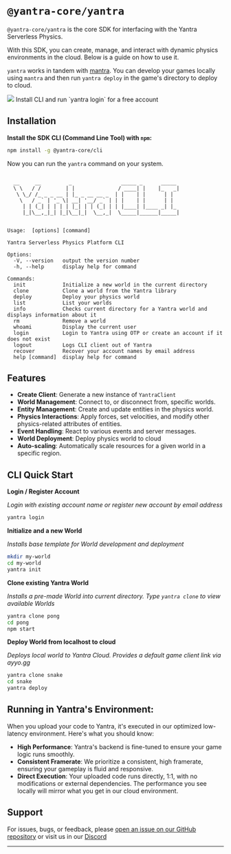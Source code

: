 # `@yantra-core/yantra`

`@yantra-core/yantra` is the core SDK for interfacing with the Yantra Serverless Physics.

 With this SDK, you can create, manage, and interact with dynamic physics environments in the cloud. Below is a guide on how to use it.

 `yantra` works in tandem with [mantra](https://github.com/yantra-core/mantra). You can develop your games locally using `mantra` and then run `yantra deploy` in the game's directory to deploy to cloud.

<img src="https://yantra.gg/img/yantra-logo-med.png"/>
Install CLI and run `yantra login` for a free account

## Installation

**Install the SDK CLI (Command Line Tool) with `npm`:**

```bash
npm install -g @yantra-core/cli
```

Now you can run the `yantra` command on your system.

```

  __     __         _                _____ _      _____ 
  \ \   / /        | |              / ____| |    |_   _|
   \ \_/ /_ _ _ __ | |_ _ __ __ _  | |    | |      | |  
    \   / _` | '_ \| __| '__/ _` | | |    | |      | |  
     | | (_| | | | | |_| | | (_| | | |____| |____ _| |_ 
     |_|\__,_|_| |_|\__|_|  \__,_|  \_____|______|_____|
                                                        
 
Usage:  [options] [command]

Yantra Serverless Physics Platform CLI

Options:
  -V, --version   output the version number
  -h, --help      display help for command

Commands:
  init            Initialize a new world in the current directory
  clone           Clone a world from the Yantra library
  deploy          Deploy your physics world
  list            List your worlds
  info            Checks current directory for a Yantra world and displays information about it
  rm              Remove a world
  whoami          Display the current user
  login           Login to Yantra using OTP or create an account if it does not exist
  logout          Logs CLI client out of Yantra
  recover         Recover your account names by email address
  help [command]  display help for command

```


## Features

- **Create Client**: Generate a new instance of `YantraClient`
- **World Management**: Connect to, or disconnect from, specific worlds.
- **Entity Management**: Create and update entities in the physics world.
- **Physics Interactions**: Apply forces, set velocities, and modify other physics-related attributes of entities.
- **Event Handling**: React to various events and server messages.
- **World Deployment**: Deploy physics world to cloud
- **Auto-scaling**: Automatically scale resources for a given world in a specific region.


## CLI Quick Start

**Login / Register Account**

*Login with existing account name or register new account by email address*
```bash
yantra login
```

**Initialize and a new World**

*Installs base template for World development and deployment*
```bash
mkdir my-world
cd my-world
yantra init
```

**Clone existing Yantra World**

*Installs a pre-made World into current directory. Type `yantra clone` to view available Worlds*
```bash
yantra clone pong
cd pong
npm start
```

**Deploy World from localhost to cloud**

*Deploys local world to Yantra Cloud. Provides a default game client link via ayyo.gg*
```bash
yantra clone snake
cd snake
yantra deploy
```

## Running in Yantra's Environment:

When you upload your code to Yantra, it's executed in our optimized low-latency environment. Here's what you should know:

- **High Performance**: Yantra's backend is fine-tuned to ensure your game logic runs smoothly.
- **Consistent Framerate**: We prioritize a consistent, high framerate, ensuring your gameplay is fluid and responsive.
- **Direct Execution**: Your uploaded code runs directly, 1:1, with no modifications or external dependencies. The performance you see locally will mirror what you get in our cloud environment.


## Support

For issues, bugs, or feedback, please [open an issue on our GitHub repository](https://github.com/yantra-core/yantra) or visit us in our [Discord](https://discord.gg/MWyfw5xVHH)

---

